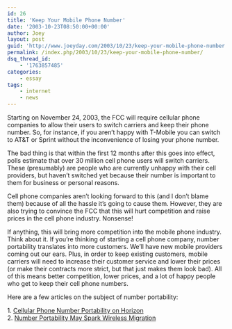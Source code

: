 ```yaml
---
id: 26
title: 'Keep Your Mobile Phone Number'
date: '2003-10-23T08:50:00+00:00'
author: Joey
layout: post
guid: 'http://www.joeyday.com/2003/10/23/keep-your-mobile-phone-number'
permalink: /index.php/2003/10/23/keep-your-mobile-phone-number/
dsq_thread_id:
    - '1763857485'
categories:
    - essay
tags:
    - internet
    - news
---
```


Starting on November 24, 2003, the FCC will require cellular phone companies to allow their users to switch carriers and keep their phone number. So, for instance, if you aren’t happy with T-Mobile you can switch to AT&amp;T or Sprint without the inconvenience of losing your phone number.

The bad thing is that within the first 12 months after this goes into effect, polls estimate that over 30 million cell phone users will switch carriers. These (presumably) are people who are currently unhappy with their cell providers, but haven’t switched yet because their number is important to them for business or personal reasons.

Cell phone companies aren’t looking forward to this (and I don’t blame them) because of all the hassle it’s going to cause them. However, they are also trying to convince the FCC that this will hurt competition and raise prices in the cell phone industry. Nonsense!

If anything, this will bring more competition into the mobile phone industry. Think about it. If you’re thinking of starting a cell phone company, number portability translates into more customers. We’ll have new mobile providers coming out our ears. Plus, in order to keep existing customers, mobile carriers will need to increase their customer service and lower their prices (or make their contracts more strict, but that just makes them look bad). All of this means better competition, lower prices, and a lot of happy people who get to keep their cell phone numbers.

Here are a few articles on the subject of number portability:

1\. [Cellular Phone Number Portability on Horizon](http://www.theledger.com/apps/pbcs.dll/article?AID=/20031008/NEWS/310080342/1001/BUSINESS)  
2\. [Number Portability May Spark Wireless Migration](http://www.reuters.com/newsArticle.jhtml?type=technologyNews&storyID=3671881)